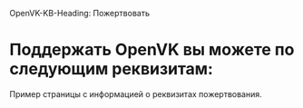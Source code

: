 OpenVK-KB-Heading: Пожертвовать

# Поддержать OpenVK вы можете по следующим реквизитам:

Пример страницы с информацией о реквизитах пожертвования.
